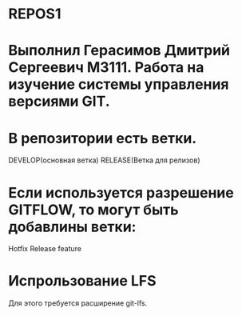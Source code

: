# REPOS1
# Выполнил Герасимов Дмитрий Сергеевич М3111. Работа на изучение системы управления версиями GIT.
# В репозитории есть ветки. 
DEVELOP(основная ветка) 
RELEASE(Ветка для релизов)
# Если используется разрешение GITFLOW, то могут быть добавлины ветки:
Hotfix
Release
feature
# Испрользование LFS
Для этого требуется расширение git-lfs.
